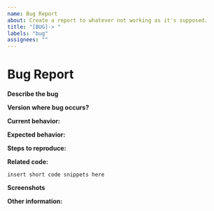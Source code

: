 ```yaml
---
name: Bug Report
about: Create a report to whatever not working as it's supposed.
title: "[BUG]-> "
labels: "bug"
assignees: ""
---
```


# Bug Report

**Describe the bug**
<!-- A clear and concise description of what the bug is -->

**Version where bug occurs?**

<!-- Please specify commit or tag version. -->

**Current behavior:**

<!-- Describe how the bug manifests or produced. -->

**Expected behavior:**

<!-- Describe what the behavior would be without the bug. -->

**Steps to reproduce:**

<!--  Please explain the steps required to duplicate the issue, especially if you are able to provide a sample application. -->

**Related code:**

<!-- If you are able to illustrate the bug with an example, please provide it here. -->

```
insert short code snippets here
```

**Screenshots**
<!-- If applicable, add screenshots to help explain your problem -->

**Other information:**

<!-- List any other information that is relevant to your issue. Related issues, suggestions on how to fix, Stack Overflow links, forum links, etc. -->
